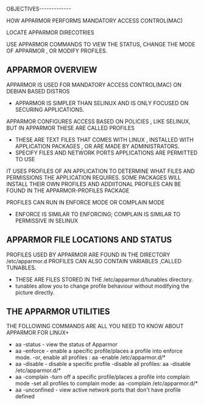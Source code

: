 OBJECTIVES-------------

HOW APPARMOR PERFORMS MANDATORY ACCESS CONTROL(MAC)

LOCATE APPARMOR DIRECOTRIES

USE APPARMOR COMMANDS TO VIEW THE STATUS, CHANGE THE MODE OF APPARMOR , OR MODIFY PROFILES.

APPARMOR OVERVIEW
--
APPARMOR IS USED FOR MANDATORY ACCESS CONTROL(MAC) ON DEBIAN BASED DISTROS
- APPARMOR IS SIMPLER THAN SELINUX  AND IS ONLY FOCUSED ON SECURING APPLICATIONS.

APPARMOR CONFIGURES ACCESS BASED ON POLICIES , LIKE SELINUX, BUT IN APPARMOR THESE ARE CALLED PROFILES
- THESE ARE TEXT FILES THAT COMES WITH LINUX , INSTALLED WITH APPLICATION PACKAGES , OR ARE MADE BY ADMINISTRATORS.
- SPECIFY FILES AND NETWORK PORTS APPLICATIONS ARE PERMITTED TO USE

IT USES PROFILES OF AN APPLICATION TO DETERMINE WHAT FILES AND PERMISSIONS THE APPLICATION REQUIRES.  SOME PACKAGES WILL INSTALL THEIR OWN PROFILES AND ADDIITONAL PROFILES CAN BE FOUND IN THE APPARMOR-PROFILES PACKAGE

PROFILES CAN RUN IN ENFORCE MODE OR COMPLAIN MODE
- ENFORCE IS SIMILAR TO ENFORCING; COMPLAIN IS SIMILAR TO PERMISSIVE IN SELINUX

APPARMOR FILE LOCATIONS AND STATUS
--
PROFILES USED BY APPARMOR ARE FOUND IN THE DIRECTORY /etc/apparmor.d
PROFILES CAN ALSO CONTAIN VARIABLES ,CALLED TUNABLES.
- THESE ARE FILES STORED IN THE /etc/apparmor.d/tunables directory.
- tunables allow you to change profile behaviour without modifying the picture directly.

THE APPARMOR UTILITIES
--
THE FOLLOWING COMMANDS ARE ALL YOU NEED TO KNOW ABOUT APPARMOR FOR LINUX+

- aa -status - view the status of Apparmor
- aa -enforce - enable a specific profile/places a profile into enforce mode.
-or, enable all profiles : aa -enable /etc/apparmor.d/*
- aa -disable - disable a specific profile
-disable all profiles: aa -disable /etc/apparmor.d/*
- aa -complain -turn off a specific profile/places a profile into complain mode
-set all profiles to complain mode: aa -complain /etc/apparmor.d/*
- aa -unconfined - view active network ports that don't have profile defined
